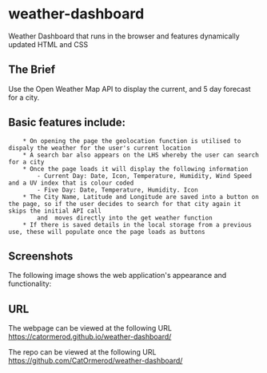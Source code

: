 # weather-dashboard
Weather Dashboard that runs in the browser and features dynamically updated HTML and CSS

## The Brief

Use the Open Weather Map API to display the current, and 5 day forecast for a city.

## Basic features include:

```
    * On opening the page the geolocation function is utilised to dispaly the weather for the user's current location
    * A search bar also appears on the LHS whereby the user can search for a city
    * Once the page loads it will display the following information
        - Current Day: Date, Icon, Temperature, Humidity, Wind Speed and a UV index that is colour coded
        - Five Day: Date, Temperature, Humidity. Icon
    * The City Name, Latitude and Longitude are saved into a button on the page, so if the user decides to search for that city again it skips the initial API call 
        and  moves directly into the get weather function    
    * If there is saved details in the local storage from a previous use, these will populate once the page loads as buttons

```


## Screenshots

The following image shows the web application's appearance and functionality:



## URL
The webpage can be viewed at the following URL <https://catormerod.github.io/weather-dashboard/>

The repo can be viewed at the following URL <https://github.com/CatOrmerod/weather-dashboard/>